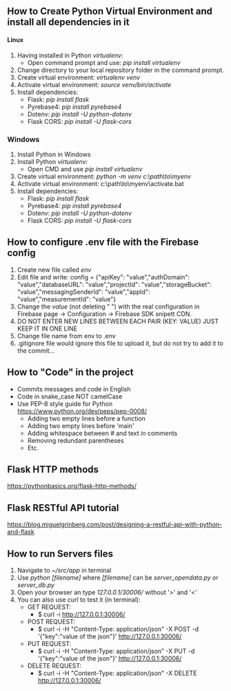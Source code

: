 ## How to Create Python Virtual Environment and install all dependencies in it
#### Linux
 1.  Having installed in Python *virtualenv:*
	 - Open command prompt and use: *pip install virtualenv*
2. Change directory to your local repository folder in the command prompt.
3. Create virtual environment: *virtualenv venv*
4. Activate virtual environment: *source venv/bin/activate*
5. Install dependencies:
	- Flask: *pip install flask*
	- Pyrebase4: *pip install pyrebase4*
	- Dotenv: *pip install -U python-dotenv*
	- Flask CORS: *pip install -U flask-cors*
### Windows
1.  Install Python in Windows
2.  Install Python *virtualenv:*
    - Open CMD and use *pip install virtualenv*
3.  Create virtual environment: *python -m venv c:\path\to\myenv*
4. Activate virtual environment: c:\path\to\myenv\activate.bat
5. Install dependencies:
    - Flask: *pip install flask*
	- Pyrebase4: *pip install pyrebase4*
	- Dotenv: *pip install -U python-dotenv*
	- Flask CORS: *pip install -U flask-cors*
   

## How to configure .env file with the Firebase config

1. Create new file called *env*
2. Edit file and write:
config = {"apiKey": "value","authDomain": "value","databaseURL": "value","projectId": "value","storageBucket": "value","messagingSenderId": "value","appId": "value","measurementId": "value"}
3. Change the *value* (not deleting " ") with the real configuration in Firebase page -> Configuration -> Firebase SDK snipett CDN.
4. DO NOT ENTER NEW LINES BETWEEN EACH PAIR (KEY: VALUE) JUST KEEP IT IN ONE LINE
4. Change file name from env to .env
5. .gitignore file would ignore this file to upload it, but do not try to add it to the commit...

## How to "Code" in the project
* Commits messages and code in English
* Code in snake_case NOT camelCase
* Use PEP-8 style guide for Python https://www.python.org/dev/peps/pep-0008/
    * Adding two empty lines before a function
    * Adding two empty lines before 'main'
    * Adding whitespace between # and text in comments
    * Removing redundant parentheses
    * Etc.

## Flask HTTP methods
https://pythonbasics.org/flask-http-methods/

## Flask RESTful API tutorial
https://blog.miguelgrinberg.com/post/designing-a-restful-api-with-python-and-flask

## How to run Servers files
1. Navigate to *~/src/app* in terminal
2. Use *python [filename]* where *[filename]* can be *server_opendata.py* or *server_db.py*
3. Open your browser an type *127.0.0.1/30006/<your-query>* without '>' and '<'
4. You can also use *curl* to test it (in terminal):
    - GET REQUEST:
        - $ curl -i http://127.0.0.1:30006/<your-query>
    - POST REQUEST:
        - $ curl -i -H "Content-Type: application/json" -X POST -d '{"key":"value of the json"}' http://127.0.0.1:30006/<your-query>
    - PUT REQUEST:
        - $ curl -i -H "Content-Type: application/json" -X PUT -d '{"key":"value of the json"}' http://127.0.0.1:30006/<your-query>
    - DELETE REQUEST:
        - $ curl -i -H "Content-Type: application/json" -X DELETE http://127.0.0.1:30006/<your-query>